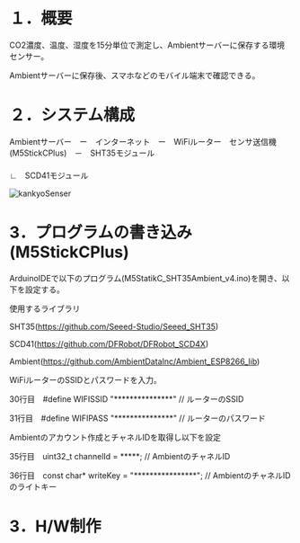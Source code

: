 # **１．概要**

CO2濃度、温度、湿度を15分単位で測定し、Ambientサーバーに保存する環境センサー。

Ambientサーバーに保存後、スマホなどのモバイル端末で確認できる。


# **２．システム構成**
Ambientサーバー　ー　インターネット　ー　WiFiルーター　センサ送信機(M5StickCPlus)　－　SHT35モジュール
　　　　　　　　　　　　　　　　　　　　　　　　　　　　　　　　　　　　　　　　　 ∟　SCD41モジュール

![kankyoSenser](https://github.com/km190112/kikurageKankyouSenseer/assets/46617422/76a97617-11c4-4df0-ac96-0c0b757eb553)


# **3．プログラムの書き込み(M5StickCPlus)**
ArduinoIDEで以下のプログラム(M5StatikC_SHT35Ambient_v4.ino)を開き、以下を設定する。

使用するライブラリ

SHT35(https://github.com/Seeed-Studio/Seeed_SHT35)

SCD41(https://github.com/DFRobot/DFRobot_SCD4X)

Ambient(https://github.com/AmbientDataInc/Ambient_ESP8266_lib)


WiFiルーターのSSIDとパスワードを入力。

30行目　#define WIFISSID "***************"  // ルーターのSSID

31行目　#define WIFIPASS "***************"  // ルーターのパスワード


Ambientのアカウント作成とチャネルIDを取得し以下を設定

35行目　uint32_t channelId = *****;                 // AmbientのチャネルID

36行目　const char* writeKey = "****************";  // AmbientのチャネルIDのライトキー


# **3．H/W制作**


